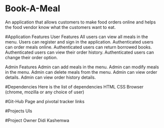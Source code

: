 # Book-A-Meal
 An application that allows customers to make food orders online and helps the food vendor know what the customers want to eat.

#Application Features
User Features
All users can view all meals in the menu.
Users can register and sign in the application.
Authenticated users can order meals online.
Authenticated users can return borrowed books.
Authenticated users can view their order history.
Authenticated users can change their order option.

Admin Features
Admin can add meals in the menu.
Admin can modify meals in the menu.
Admin can delete meals from the menu.
Admin can view order details.
Admin can view order history details.

#Dependencies
Here is the list of dependencies
HTML
CSS
Browser (chrome, mozilla or any choice of user)

#Git-Hub Page and pivotal tracker links

#Projects UIs

#Project Owner
Didi Kashemwa